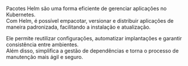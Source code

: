 Pacotes Helm são uma forma eficiente de gerenciar aplicações no Kubernetes.  
Com Helm, é possível empacotar, versionar e distribuir aplicações de maneira padronizada, facilitando a instalação e atualização.  

Ele permite reutilizar configurações, automatizar implantações e garantir consistência entre ambientes.  
Além disso, simplifica a gestão de dependências e torna o processo de manutenção mais ágil e seguro.  







